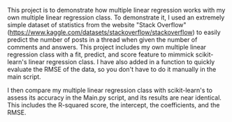 This project is to demonstrate how multiple linear regression works with my own multiple linear regression class. To demonstrate it, I used an extremely simple dataset of statistics from the website "Stack Overflow" (https://www.kaggle.com/datasets/stackoverflow/stackoverflow) to easily predict the number of posts in a thread when given the number of comments and answers. This project includes my own multiple linear regression class with a fit, predict, and score feature to mimmick scikit-learn's linear regression class. I have also added in a function to quickly evaluate the RMSE of the data, so you don't have to do it manually in the main script.

I then compare my multiple linear regression class with scikit-learn's to assess its accuracy in the Main.py script, and its results are near identical. This includes the R-squared score, the intercept, the coefficients, and the RMSE.
